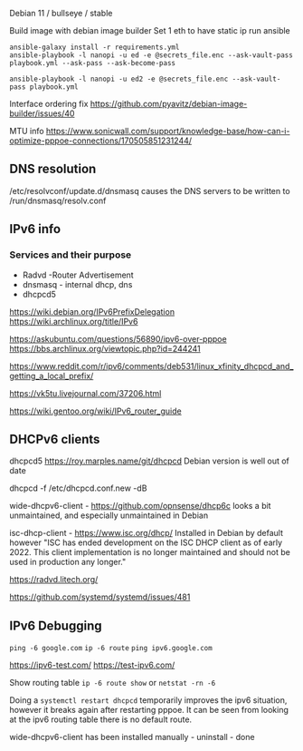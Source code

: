 Debian 11 / bullseye / stable

Build image with debian image builder
Set 1 eth to have static ip
run ansible


```
ansible-galaxy install -r requirements.yml
ansible-playbook -l nanopi -u ed -e @secrets_file.enc --ask-vault-pass playbook.yml --ask-pass --ask-become-pass

ansible-playbook -l nanopi -u ed2 -e @secrets_file.enc --ask-vault-pass playbook.yml 
```

Interface ordering fix
https://github.com/pyavitz/debian-image-builder/issues/40

MTU info
https://www.sonicwall.com/support/knowledge-base/how-can-i-optimize-pppoe-connections/170505851231244/

## DNS resolution
/etc/resolvconf/update.d/dnsmasq causes the DNS servers to be written to /run/dnsmasq/resolv.conf 

## IPv6 info

### Services and their purpose
- Radvd -Router Advertisement
- dnsmasq - internal dhcp, dns
- dhcpcd5

https://wiki.debian.org/IPv6PrefixDelegation
https://wiki.archlinux.org/title/IPv6

https://askubuntu.com/questions/56890/ipv6-over-pppoe
https://bbs.archlinux.org/viewtopic.php?id=244241

https://www.reddit.com/r/ipv6/comments/deb531/linux_xfinity_dhcpcd_and_getting_a_local_prefix/

https://vk5tu.livejournal.com/37206.html

https://wiki.gentoo.org/wiki/IPv6_router_guide

## DHCPv6 clients

dhcpcd5 https://roy.marples.name/git/dhcpcd Debian version is well out of date

dhcpcd -f /etc/dhcpcd.conf.new -dB


wide-dhcpv6-client - https://github.com/opnsense/dhcp6c looks a bit unmaintained, and especially unmaintained in Debian

isc-dhcp-client - https://www.isc.org/dhcp/ Installed in Debian by default however "ISC has ended development on the ISC DHCP client as of early 2022. This client implementation is no longer maintained and should not be used in production any longer."

https://radvd.litech.org/

https://github.com/systemd/systemd/issues/481

## IPv6 Debugging
`ping -6 google.com`
`ip -6 route`
`ping ipv6.google.com`

https://ipv6-test.com/
https://test-ipv6.com/

Show routing table `ip -6 route show` or `netstat -rn -6`

Doing a `systemctl restart dhcpcd` temporarily improves the ipv6 situation, however it breaks again after restarting pppoe. It can be seen from looking at the ipv6 routing table there is no default route.

wide-dhcpv6-client has been installed manually - uninstall - done